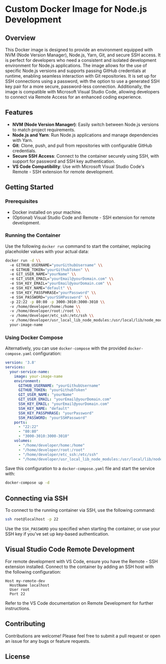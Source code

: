 # Custom Docker Image for Node.js Development

## Overview

This Docker image is designed to provide an environment equipped with NVM (Node Version Manager), Node.js, Yarn, Git, and secure SSH access. It is perfect for developers who need a consistent and isolated development environment for Node.js applications. The image allows for the use of specific Node.js versions and supports passing GitHub credentials at runtime, enabling seamless interaction with Git repositories. It is set up for SSH connections using a password, with the option to use a generated SSH key pair for a more secure, password-less connection. Additionally, the image is compatible with Microsoft Visual Studio Code, allowing developers to connect via Remote Access for an enhanced coding experience.

## Features

- **NVM (Node Version Manager)**: Easily switch between Node.js versions to match project requirements.
- **Node.js and Yarn**: Run Node.js applications and manage dependencies with Yarn.
- **Git**: Clone, push, and pull from repositories with configurable GitHub credentials.
- **Secure SSH Access**: Connect to the container securely using SSH, with support for password and SSH key authentication.
- **VS Code Compatibility**: Use with Microsoft Visual Studio Code's Remote - SSH extension for remote development.

## Getting Started

### Prerequisites

- Docker installed on your machine.
- (Optional) Visual Studio Code and Remote - SSH extension for remote development.

### Running the Container

Use the following `docker run` command to start the container, replacing placeholder values with your actual data:

```bash
docker run -d \\
  -e GITHUB_USERNAME="yourGithubUsername" \\
  -e GITHUB_TOKEN="yourGithubToken" \\
  -e GIT_USER_NAME="yourName" \\
  -e GIT_USER_EMAIL="yourEmail@yourDomain.com" \\
  -e SSH_KEY_EMAIL="yourEmail@yourDomain.com" \\
  -e SSH_KEY_NAME="default" \\
  -e SSH_KEY_PASSPHRASE="yourPassword" \\
  -e SSH_PASSWORD="yourSSHPassword" \\
  -p 22:22 -p 80:80 -p 3000-3010:3000-3010 \\
  -v /home/developer/home:/home \\
  -v /home/developer/root:/root \\
  -v /home/developer/etc_ssh:/etc/ssh \\
  -v /home/developer/usr_local_lib_node_modules:/usr/local/lib/node_modules \\
  your-image-name
```

### Using Docker Compose

Alternatively, you can use `docker-compose` with the provided `docker-compose.yaml` configuration:

```yaml
version: '3.8'
services:
  your-service-name:
    image: your-image-name
    environment:
      GITHUB_USERNAME: "yourGithubUsername"
      GITHUB_TOKEN: "yourGithubToken"
      GIT_USER_NAME: "yourName"
      GIT_USER_EMAIL: "yourEmail@yourDomain.com"
      SSH_KEY_EMAIL: "yourEmail@yourDomain.com"
      SSH_KEY_NAME: "default"
      SSH_KEY_PASSPHRASE: "yourPassword"
      SSH_PASSWORD: "yourSSHPassword"
    ports:
      - "22:22"
      - "80:80"
      - "3000-3010:3000-3010"
    volumes:
      - "/home/developer/home:/home"
      - "/home/developer/root:/root"
      - "/home/developer/etc_ssh:/etc/ssh"
      - "/home/developer/usr_local_lib_node_modules:/usr/local/lib/node_modules"
```

Save this configuration to a `docker-compose.yaml` file and start the service with:

```bash
docker-compose up -d
```

## Connecting via SSH

To connect to the running container via SSH, use the following command:

```bash
ssh root@localhost -p 22
```

Use the `SSH_PASSWORD` you specified when starting the container, or use your SSH key if you've set up key-based authentication.

## Visual Studio Code Remote Development

For remote development with VS Code, ensure you have the Remote - SSH extension installed. Connect to the container by adding an SSH host with the following configuration:

```
Host my-remote-dev
  HostName localhost
  User root
  Port 22
```

Refer to the VS Code documentation on Remote Development for further instructions.

## Contributing

Contributions are welcome! Please feel free to submit a pull request or open an issue for any bugs or feature requests.

## License
